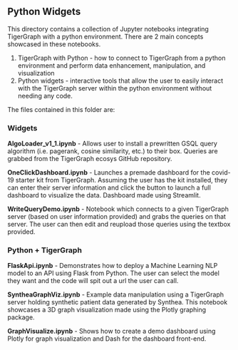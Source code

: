 ## Python Widgets
This directory contains a collection of Jupyter notebooks integrating TigerGraph with a python environment. There are 2 main concepts showcased in these notebooks.
1. TigerGraph with Python - how to connect to TigerGraph from a python environment and perform data enhancement, manipulation, and visualization
2. Python widgets - interactive tools that allow the user to easily interact with the TigerGraph server within the python environment without needing any code.

The files contained in this folder are:

### Widgets
**AlgoLoader_v1_1.ipynb** - Allows user to install a prewritten GSQL query algorithm (i.e. pagerank, cosine similarity, etc.) to their box. Queries are grabbed from the TigerGraph ecosys GitHub repository.

**OneClickDashboard.ipynb** - Launches a premade dashboard for the covid-19 starter kit from TigerGraph. Assuming the user has the kit installed, they can enter their server information and click the button to launch a full dashboard to visualize the data. Dashboard made using Streamlit.

**WriteQueryDemo.ipynb** - Notebook which connects to a given TigerGraph server (based on user information provided) and grabs the queries on that server. The user can then edit and reupload those queries using the textbox provided.

### Python + TigerGraph
**FlaskApi.ipynb** - Demonstrates how to deploy a Machine Learning NLP model to an API using Flask from Python. The user can select the model they want and the code will spit out a url the user can call.

**SyntheaGraphViz.ipynb** - Example data manipulation using a TigerGraph server holding synthetic patient data generated by Synthea. This notebook showcases a 3D graph visualization made using the Plotly graphing package.

**GraphVisualize.ipynb** - Shows how to create a demo dashboard using Plotly for graph visualization and Dash for the dashboard front-end.
